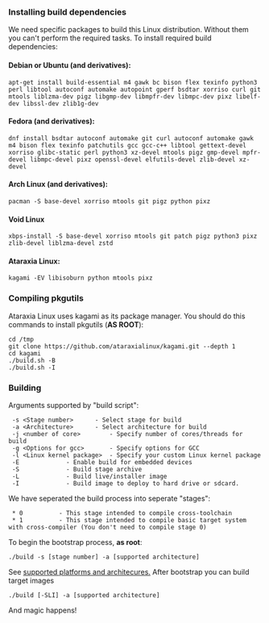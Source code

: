 ### Installing build dependencies
We need specific packages to build this Linux distribution. Without them you can't perform the required tasks. To install required build dependencies:
#### Debian or Ubuntu (and derivatives):
```
apt-get install build-essential m4 gawk bc bison flex texinfo python3 perl libtool autoconf automake autopoint gperf bsdtar xorriso curl git mtools liblzma-dev pigz libgmp-dev libmpfr-dev libmpc-dev pixz libelf-dev libssl-dev zlib1g-dev
```
#### Fedora (and derivatives):
```
dnf install bsdtar autoconf automake git curl autoconf automake gawk m4 bison flex texinfo patchutils gcc gcc-c++ libtool gettext-devel xorriso glibc-static perl python3 xz-devel mtools pigz gmp-devel mpfr-devel libmpc-devel pixz openssl-devel elfutils-devel zlib-devel xz-devel
```
#### Arch Linux (and derivatives):
```
pacman -S base-devel xorriso mtools git pigz python pixz
```
#### Void Linux
```
xbps-install -S base-devel xorriso mtools git patch pigz python3 pixz zlib-devel liblzma-devel zstd
```
#### Ataraxia Linux:
```
kagami -EV libisoburn python mtools pixz
```

### Compiling pkgutils
Ataraxia Linux uses kagami as its package manager. You should do this commands to install pkgutils (**AS ROOT**):
```
cd /tmp
git clone https://github.com/ataraxialinux/kagami.git --depth 1
cd kagami
./build.sh -B
./build.sh -I
```

### Building
Arguments supported by "build script":
```
 -s <Stage number>		- Select stage for build
 -a <Architecture>		- Select architecture for build
 -j <number of core>		- Specify number of cores/threads for build
 -g <Options for gcc>		- Specify options for GCC
 -l <Linux kernel package>	- Specify your custom Linux kernel package
 -E				- Enable build for embedded devices
 -S				- Build stage archive
 -L				- Build live/installer image
 -I				- Build image to deploy to hard drive or sdcard.
```
We have seperated the build process into seperate "stages":
```
 * 0          - This stage intended to compile cross-toolchain
 * 1          - This stage intended to compile basic target system with cross-compiler (You don't need to compile stage 0)

```
To begin the bootstrap process, **as root**:
```
./build -s [stage number] -a [supported architecture]
```
See [supported platforms and architecures.](platforms.md)
After bootstrap you can build target images
```
./build [-SLI] -a [supported architecture]
```
And magic happens!
